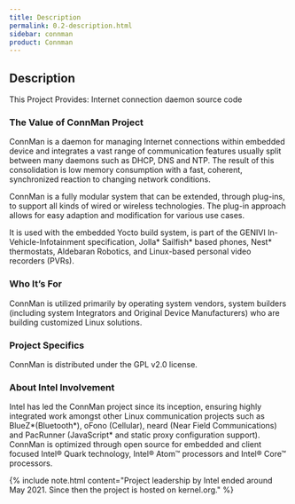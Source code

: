 ```yaml
---
title: Description
permalink: 0.2-description.html
sidebar: connman
product: Connman
---
```


## Description

This Project Provides: Internet connection daemon source code

### The Value of ConnMan Project

ConnMan is a daemon for managing Internet connections within embedded device and integrates a vast range of communication features usually split between many daemons such as DHCP, DNS and NTP. The result of this consolidation is low memory consumption with a fast, coherent, synchronized reaction to changing network conditions.

ConnMan is a fully modular system that can be extended, through plug-ins, to support all kinds of wired or wireless technologies. The plug-in approach allows for easy adaption and modification for various use cases.

It is used with the embedded Yocto build system, is part of the GENIVI In-Vehicle-Infotainment specification, Jolla* Sailfish* based phones, Nest* thermostats, Aldebaran Robotics, and Linux-based personal video recorders (PVRs).

### Who It’s For

ConnMan is utilized primarily by operating system vendors, system builders (including system Integrators and Original Device Manufacturers) who are building customized Linux solutions.

### Project Specifics

ConnMan is distributed under the GPL v2.0 license.

### About Intel Involvement

Intel has led the ConnMan project since its inception, ensuring highly integrated work amongst other Linux communication projects such as BlueZ*(Bluetooth*), oFono (Cellular), neard (Near Field Communications) and PacRunner (JavaScript* and static proxy configuration support). ConnMan is optimized through open source for embedded and client focused Intel® Quark technology, Intel® Atom™ processors and Intel® Core™ processors.

{% include note.html content="Project leadership by Intel ended around May 2021. Since then the project is hosted on kernel.org." %}